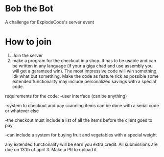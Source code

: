 # Bob the Bot
A challenge for ExplodeCode's server event
# How to join
1. Join the server
2. make a program for the checkout in a shop. It has to be usable and can be written in any language (if your a giga chad and use assembly you will get a garanteed win). The most impressive code will win something, idk what but something. Make the code as feature rick as possible some extended functionality may include personalized savings with a special code.

requirements for the code:
-user interface (can be anything)

-system to checkout and pay scanning items can be done with a serial code or whatever else

-the checkout must include a list of all the items before the client goes to pay

-can include a system for buying fruit and vegetables with a special weight

any extended functionality will be earn you extra credit. All submissions are due on 13'th of april
3. Make a PR to upload it
